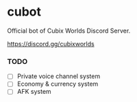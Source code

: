 # cubot
Official bot of Cubix Worlds Discord Server.

https://discord.gg/cubixworlds

### TODO

- [ ] Private voice channel system
- [ ] Economy & currency system
- [ ] AFK system
